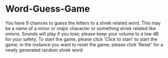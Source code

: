 # Word-Guess-Game

You have 9 chances to guess the letters to a shrek related word. This may be a name of a minor or major character or something shrek related like onions.
Sounds will play if you lose; please keep your volume to a low dB for your safety.
To start the game, please click 'Click to start' to start the game; in the instance you want to reset the game; please click 'Reset' for a newly generated random shrek word